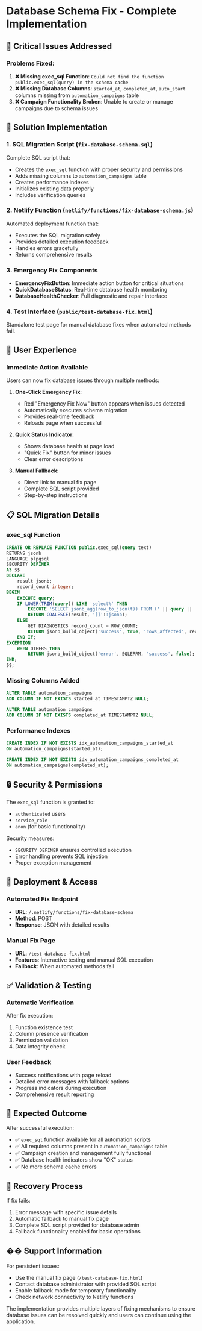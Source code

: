 # Database Schema Fix - Complete Implementation

## 🚨 Critical Issues Addressed

### Problems Fixed:
1. **❌ Missing exec_sql Function**: `Could not find the function public.exec_sql(query) in the schema cache`
2. **❌ Missing Database Columns**: `started_at`, `completed_at`, `auto_start` columns missing from `automation_campaigns` table
3. **❌ Campaign Functionality Broken**: Unable to create or manage campaigns due to schema issues

## 🔧 Solution Implementation

### 1. SQL Migration Script (`fix-database-schema.sql`)
Complete SQL script that:
- Creates the `exec_sql` function with proper security and permissions
- Adds missing columns to `automation_campaigns` table  
- Creates performance indexes
- Initializes existing data properly
- Includes verification queries

### 2. Netlify Function (`netlify/functions/fix-database-schema.js`)
Automated deployment function that:
- Executes the SQL migration safely
- Provides detailed execution feedback
- Handles errors gracefully
- Returns comprehensive results

### 3. Emergency Fix Components
- **EmergencyFixButton**: Immediate action button for critical situations
- **QuickDatabaseStatus**: Real-time database health monitoring
- **DatabaseHealthChecker**: Full diagnostic and repair interface

### 4. Test Interface (`public/test-database-fix.html`)
Standalone test page for manual database fixes when automated methods fail.

## 🎯 User Experience

### Immediate Action Available
Users can now fix database issues through multiple methods:

1. **One-Click Emergency Fix**: 
   - Red "Emergency Fix Now" button appears when issues detected
   - Automatically executes schema migration
   - Provides real-time feedback
   - Reloads page when successful

2. **Quick Status Indicator**:
   - Shows database health at page load
   - "Quick Fix" button for minor issues
   - Clear error descriptions

3. **Manual Fallback**:
   - Direct link to manual fix page
   - Complete SQL script provided
   - Step-by-step instructions

## 📋 SQL Migration Details

### exec_sql Function
```sql
CREATE OR REPLACE FUNCTION public.exec_sql(query text)
RETURNS jsonb
LANGUAGE plpgsql
SECURITY DEFINER
AS $$
DECLARE
    result jsonb;
    record_count integer;
BEGIN
    EXECUTE query;
    IF LOWER(TRIM(query)) LIKE 'select%' THEN
        EXECUTE 'SELECT jsonb_agg(row_to_json(t)) FROM (' || query || ') t' INTO result;
        RETURN COALESCE(result, '[]'::jsonb);
    ELSE
        GET DIAGNOSTICS record_count = ROW_COUNT;
        RETURN jsonb_build_object('success', true, 'rows_affected', record_count);
    END IF;
EXCEPTION
    WHEN OTHERS THEN
        RETURN jsonb_build_object('error', SQLERRM, 'success', false);
END;
$$;
```

### Missing Columns Added
```sql
ALTER TABLE automation_campaigns 
ADD COLUMN IF NOT EXISTS started_at TIMESTAMPTZ NULL;

ALTER TABLE automation_campaigns 
ADD COLUMN IF NOT EXISTS completed_at TIMESTAMPTZ NULL;
```

### Performance Indexes
```sql
CREATE INDEX IF NOT EXISTS idx_automation_campaigns_started_at 
ON automation_campaigns(started_at);

CREATE INDEX IF NOT EXISTS idx_automation_campaigns_completed_at 
ON automation_campaigns(completed_at);
```

## 🔒 Security & Permissions

The `exec_sql` function is granted to:
- `authenticated` users
- `service_role` 
- `anon` (for basic functionality)

Security measures:
- `SECURITY DEFINER` ensures controlled execution
- Error handling prevents SQL injection
- Proper exception management

## 🚀 Deployment & Access

### Automated Fix Endpoint
- **URL**: `/.netlify/functions/fix-database-schema`
- **Method**: POST
- **Response**: JSON with detailed results

### Manual Fix Page
- **URL**: `/test-database-fix.html`
- **Features**: Interactive testing and manual SQL execution
- **Fallback**: When automated methods fail

## ✅ Validation & Testing

### Automatic Verification
After fix execution:
1. Function existence test
2. Column presence verification  
3. Permission validation
4. Data integrity check

### User Feedback
- Success notifications with page reload
- Detailed error messages with fallback options
- Progress indicators during execution
- Comprehensive result reporting

## 🎯 Expected Outcome

After successful execution:
- ✅ `exec_sql` function available for all automation scripts
- ✅ All required columns present in `automation_campaigns` table
- ✅ Campaign creation and management fully functional
- ✅ Database health indicators show "OK" status
- ✅ No more schema cache errors

## 🔄 Recovery Process

If fix fails:
1. Error message with specific issue details
2. Automatic fallback to manual fix page
3. Complete SQL script provided for database admin
4. Fallback functionality enabled for basic operations

## �� Support Information

For persistent issues:
- Use the manual fix page (`/test-database-fix.html`)
- Contact database administrator with provided SQL script
- Enable fallback mode for temporary functionality
- Check network connectivity to Netlify functions

The implementation provides multiple layers of fixing mechanisms to ensure database issues can be resolved quickly and users can continue using the application.
